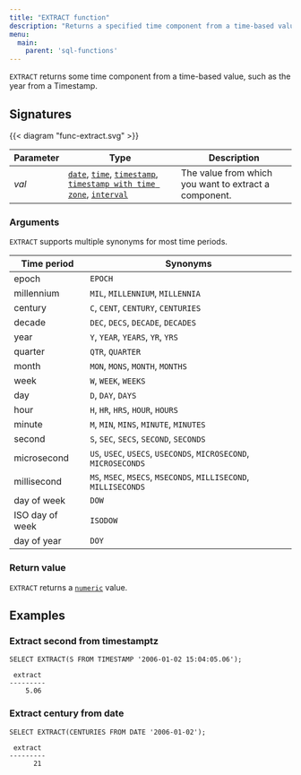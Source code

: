 ```yaml
---
title: "EXTRACT function"
description: "Returns a specified time component from a time-based value"
menu:
  main:
    parent: 'sql-functions'
---
```


`EXTRACT` returns some time component from a time-based value, such as the year from a Timestamp.

## Signatures

{{< diagram "func-extract.svg" >}}

Parameter | Type                                                                                                                                                                                    | Description
----------|-----------------------------------------------------------------------------------------------------------------------------------------------------------------------------------------|------------
_val_ | [`date`](../../types/date), [`time`](../../types/time), [`timestamp`](../../types/timestamp), [`timestamp with time zone`](../../types/timestamptz), [`interval`](../../types/interval) | The value from which you want to extract a component.

### Arguments

`EXTRACT` supports multiple synonyms for most time periods.

Time period | Synonyms
------------|---------
epoch | `EPOCH`
millennium   | `MIL`, `MILLENNIUM`, `MILLENNIA`
century | `C`, `CENT`, `CENTURY`, `CENTURIES`
decade  |  `DEC`, `DECS`, `DECADE`, `DECADES`
 year | `Y`, `YEAR`, `YEARS`, `YR`, `YRS`
 quarter  | `QTR`, `QUARTER`
 month | `MON`, `MONS`, `MONTH`, `MONTHS`
 week | `W`, `WEEK`, `WEEKS`
 day  | `D`, `DAY`, `DAYS`
 hour   |`H`, `HR`, `HRS`, `HOUR`, `HOURS`
 minute | `M`, `MIN`, `MINS`, `MINUTE`, `MINUTES`
 second | `S`, `SEC`, `SECS`, `SECOND`, `SECONDS`
 microsecond  | `US`, `USEC`, `USECS`, `USECONDS`, `MICROSECOND`, `MICROSECONDS`
 millisecond | `MS`, `MSEC`, `MSECS`, `MSECONDS`, `MILLISECOND`, `MILLISECONDS`
 day of week |`DOW`
 ISO day of week | `ISODOW`
 day of year | `DOY`

### Return value

`EXTRACT` returns a [`numeric`](../../types/numeric) value.

## Examples

### Extract second from timestamptz

```mzsql
SELECT EXTRACT(S FROM TIMESTAMP '2006-01-02 15:04:05.06');
```
```nofmt
 extract
---------
    5.06
```

### Extract century from date

```mzsql
SELECT EXTRACT(CENTURIES FROM DATE '2006-01-02');
```
```nofmt
 extract
---------
      21
```

